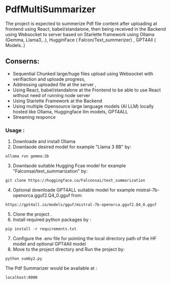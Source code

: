 # PdfMultiSummarizer
The project is expected to summerize Pdf file content after uploading at frontend using React, babel/standalone, then being received in the Backend using Websocket to server based on Starlette framework using Ollama  (Gemma, Llama3,..), HugginFace ( Falcon/Text_summerizer) , GPT4All ( Models..)
## Conserns:
- Sequential Chunked large/huge files upload using Websocket with verifiaction and uploade progress,
- Addressing uploaded file at the server ,
- Using React, babel/standalone at the Frontend to be able to use React without need of running node server
- Using Starlette Framework at the Backend
- Using multiple Opensource large language models (AI LLM) locally hosted like Ollama, Huggingface llm models,  GPT4ALL
- Streaming responce 
### Usage :
  1. Downloade and install Ollama
  2. Downlaode desired model for example "Llama 3 8B" by:
  ```
  ollama run gemma:2b
  ```
  3. Downlaode suitable Hugging Fcae model for example "Falconsai/text_summarization" by:
  ```
  git clone https://huggingface.co/Falconsai/text_summarization
  ```
  4. Optional downloade GPT4ALL suitable model for example mistral-7b-openorca.gguf2.Q4_0.gguf from:
  ```
  https://gpt4all.io/models/gguf/mistral-7b-openorca.gguf2.Q4_0.gguf
  ```
  5. Clone the project .
  6. Install required python packages by  :
  ```
  pip install -r requirements.txt
  ```
  7. Configure the .env file for pointing the local directory path of the HF model and optional GPT4All model
  8. Move to the project directory and Run the project by:
  ```
  python sumby2.py
  ```
  The Pdf Summarizer would be available at : 
  ```
  localhost:8000
  ```

  
  
  
